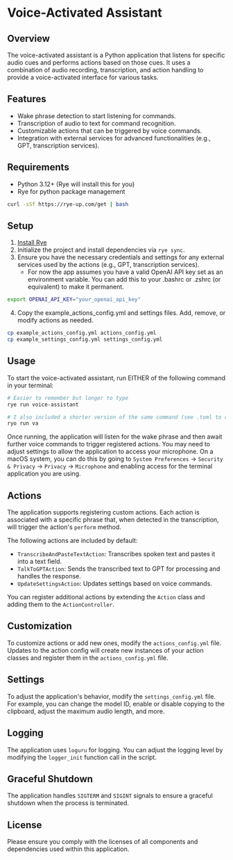 # Voice-Activated Assistant

## Overview

The voice-activated assistant is a Python application that listens for specific audio cues and performs actions based on those cues.
It uses a combination of audio recording, transcription, and action handling to provide a voice-activated interface for various tasks.

## Features

- Wake phrase detection to start listening for commands.
- Transcription of audio to text for command recognition.
- Customizable actions that can be triggered by voice commands.
- Integration with external services for advanced functionalities (e.g., GPT, transcription services).

## Requirements

- Python 3.12+ (Rye will install this for you)
- Rye for python package management

```bash
curl -sSf https://rye-up.com/get | bash
```

## Setup

1. [Install Rye](https://rye-up.com/guide/installation/)
2. Initialize the project and install dependencies via `rye sync`.
3. Ensure you have the necessary credentials and settings for any external services used by the actions (e.g., GPT, transcription services).
    - For now the app assumes you have a valid OpenAI API key set as an environment variable. You can add this to your .bashrc or .zshrc (or equivalent) to make it permanent.

```bash
export OPENAI_API_KEY="your_openai_api_key"
```

4. Copy the example_actions_config.yml and settings files. Add, remove, or modify actions as needed.

```bash
cp example_actions_config.yml actions_config.yml
cp example_settings_config.yml settings_config.yml

```

## Usage

To start the voice-activated assistant, run EITHER of the following command in your terminal:

```bash
# Easier to remember but longer to type
rye run voice-assistant

# I also included a shorter version of the same command (see .toml to customize)
ryo run va
```

Once running, the application will listen for the wake phrase and then await further voice commands to trigger registered actions.
You may need to adjust settings to allow the application to access your microphone.
On a macOS system, you can do this by going to `System Preferences` -> `Security & Privacy` -> `Privacy` -> `Microphone` and enabling access for the terminal application you are using.

## Actions

The application supports registering custom actions.
Each action is associated with a specific phrase that, when detected in the transcription, will trigger the action's `perform` method.

The following actions are included by default:

- `TranscribeAndPasteTextAction`: Transcribes spoken text and pastes it into a text field.
- `TalkToGPTAction`: Sends the transcribed text to GPT for processing and handles the response.
- `UpdateSettingsAction`: Updates settings based on voice commands.

You can register additional actions by extending the `Action` class and adding them to the `ActionController`.

## Customization

To customize actions or add new ones, modify the `actions_config.yml` file.
Updates to the action config will create new instances of your action classes and register them in the `actions_config.yml` file.

## Settings

To adjust the application's behavior, modify the `settings_config.yml` file. For example, you can change the model ID, enable or disable copying to the clipboard, adjust the maximum audio length, and more.

## Logging

The application uses `loguru` for logging.
You can adjust the logging level by modifying the `logger_init` function call in the script.

## Graceful Shutdown

The application handles `SIGTERM` and `SIGINT` signals to ensure a graceful shutdown when the process is terminated.

## License

Please ensure you comply with the licenses of all components and dependencies used within this application.
